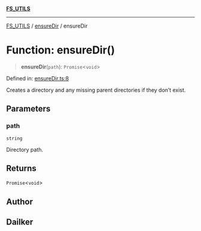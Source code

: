 [**FS_UTILS**](../../README.md)

***

[FS_UTILS](../../README.md) / [ensureDir](../README.md) / ensureDir

# Function: ensureDir()

> **ensureDir**(`path`): `Promise`\<`void`\>

Defined in: [ensureDir.ts:8](https://github.com/dailker/everyutil-js/blob/b3e269da55b7d96c15eb37e98c5c4f6b94f05f6f/src/fs/ensureDir.ts#L8)

Creates a directory and any missing parent directories if they don’t exist.

## Parameters

### path

`string`

Directory path.

## Returns

`Promise`\<`void`\>

## Author

## Dailker

